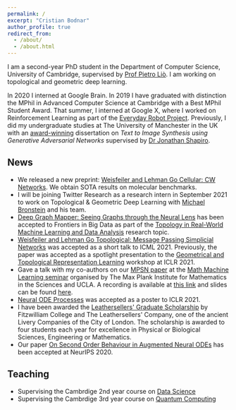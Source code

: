 ```yaml
---
permalink: /
excerpt: "Cristian Bodnar"
author_profile: true
redirect_from: 
  - /about/
  - /about.html
---
```

I am a second-year PhD student in the Department of Computer Science, University of Cambridge, supervised by
[Prof Pietro Liò](https://www.cl.cam.ac.uk/~pl219/). I am working on topological and geometric deep learning. 

In 2020 I interned at Google Brain. In 2019 I have graduated with distinction the MPhil in Advanced Computer Science at Cambridge with a Best MPhil Student Award. That summer, I interned at Google X, where I worked 
on Reinforcement Learning as part of the [Everyday Robot Project](https://x.company/projects/everyday-robots). 
Previously, I did my undergraduate studies at The University of 
Manchester in the UK with an [award-winning](https://www.manchester.ac.uk/discover/news/multiple-successes-for-manchester-undergrads-at-worlds-most-prestigious-student-awards/) dissertation on *Text to Image Synthesis using Generative Adversarial Networks* supervised 
by [Dr Jonathan Shapiro](http://www.cs.man.ac.uk/~jls/). 

## News

- We released a new preprint: [Weisfeiler and Lehman Go Cellular: CW Networks](https://arxiv.org/abs/2106.12575). We obtain SOTA results on molecular benchmarks. 
- I will be joining Twitter Research as a research intern in September 2021 to work on Topological & Geometric Deep Learning with [Michael Bronstein](https://www.imperial.ac.uk/people/m.bronstein) and his team. 
- [Deep Graph Mapper: Seeing Graphs through the Neural Lens](https://www.frontiersin.org/articles/10.3389/fdata.2021.680535/full) has been accepted to Frontiers in Big Data as part of the [Topology in Real-World Machine Learning and Data Analysis](https://www.frontiersin.org/research-topics/14256/topology-in-real-world-machine-learning-and-data-analysis) research topic. 
- [Weisfeiler and Lehman Go Topological: Message Passing Simplicial Networks](https://arxiv.org/abs/2103.03212) was accepted as a short talk to ICML 2021. Previously, the paper was accepted as a spotlight presentation to the [Geometrical and Topological Representation Learning](https://gt-rl.github.io/) workshop at ICLR 2021. 
- Gave a talk with my co-authors on our [MPSN paper](https://arxiv.org/abs/2103.03212) at the [Math Machine Learning seminar](https://www.mis.mpg.de/montufar/seminars/math-ml-seminar.html) organised by The Max Plank Institute for Mathematics in the Sciences and UCLA. A recording is available at [this link](https://media.mis.mpg.de/mml/2021-04-08/) and slides can be found [here](https://crisbodnar.github.io/files/mml_talk.pdf).
- [Neural ODE Processes](https://openreview.net/forum?id=27acGyyI1BY) was accepted as a poster to ICLR 2021. 
- I have been awarded the [Leathersellers' Graduate Scholarship](https://www.fitz.cam.ac.uk/college-life/fees-funding-and-awards/postgraduate-scholarships-and-prizes) by Fitzwilliam College and The Leathersellers' Company, one of the ancient Livery Companies of the City of London. The scholarship is awarded to four students each year for excellence in Physical or Biological Sciences, Engineering or Mathematics. 
- Our paper [On Second Order Behaviour in Augmented Neural ODEs](https://arxiv.org/abs/2006.07220) has been accepted at NeurIPS 2020. 

## Teaching 

- Supervising the Cambrdige 2nd year course on [Data Science](https://www.cl.cam.ac.uk/teaching/2021/DataSci/)
- Supervising the Cambrdige 3rd year course on [Quantum Computing](https://www.cl.cam.ac.uk/teaching/1920/QuantComp/)

